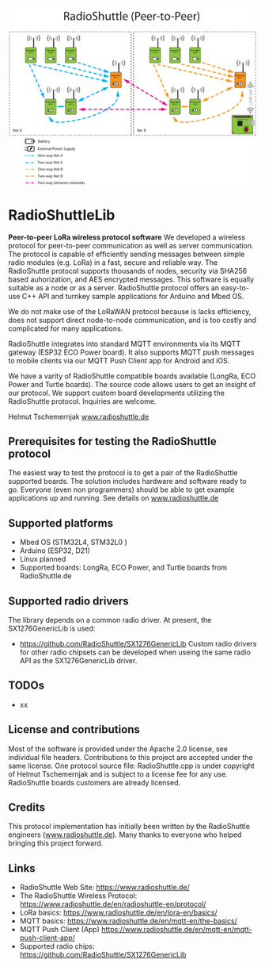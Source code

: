 ![Title image](/docs/LoRa-zeichnung-4web_wifi-1.png)
# RadioShuttleLib
__Peer-to-peer LoRa wireless protocol software__
We developed a wireless protocol for peer-to-peer communication as well as server communication. The protocol is capable of efficiently sending messages between simple radio modules (e.g. LoRa) in a fast, secure and reliable way. The RadioShuttle protocol supports thousands of nodes, security via SHA256 based auhorization, and AES encrypted messages. This software is equally suitable as a node or as a server. RadioShuttle protocol offers an easy-to-use C++ API and turnkey sample applications for Arduino and Mbed OS.

We do not make use of the LoRaWAN protocol because is lacks efficiency, does not support direct node-to-node communication, and is too costly and complicated for many applications.

RadioShuttle integrates into standard MQTT environments via its MQTT gateway (ESP32 ECO Power board). It also supports MQTT push messages to mobile clients via our MQTT Push Client app for Android and iOS.

We have a varity of RadioShuttle compatible boards available (LongRa, ECO Power and Turtle boards). The source code allows users to get an insight of our protocol. We support custom board developments utilizing the RadioShuttle protocol. Inquiries are welcome.

Helmut Tschemernjak
www.radioshuttle.de


## Prerequisites for testing the RadioShuttle protocol
The easiest way to test the protocol is to get a pair of the RadioShuttle supported boards. The solution includes hardware and software ready to go. Everyone (even non programmers) should be able to get example applications up and running. See details on www.radioshuttle.de

## Supported platforms
- Mbed OS (STM32L4, STM32L0 )
- Arduino (ESP32, D21)
- Linux planned
- Supported boards: LongRa, ECO Power, and Turtle boards from RadioShuttle.de


## Supported radio drivers
The library depends on a common radio driver. At present, the SX1276GenericLib is used:
- https://github.com/RadioShuttle/SX1276GenericLib
Custom radio drivers for other radio chipsets can be developed when useing the same radio API as the SX1276GenericLib driver.


## TODOs
- xx


## License and contributions
Most of the software is provided under the Apache 2.0 license, see individual file headers. Contributions to this project are accepted under the same license. One protocol source file: RadioShuttle.cpp is under copyright of Helmut Tschemernjak and is subject to a license fee for any use. RadioShuttle boards customers are already licensed.


## Credits
This protocol implementation has initially been written by the RadioShuttle engineers (www.radioshuttle.de). Many thanks to everyone who helped bringing this project forward.


## Links
- RadioShuttle Web Site: https://www.radioshuttle.de/
- The RadioShuttle Wireless Protocol: https://www.radioshuttle.de/en/radioshuttle-en/protocol/
- LoRa basics: https://www.radioshuttle.de/en/lora-en/basics/
- MQTT basics: https://www.radioshuttle.de/en/mqtt-en/the-basics/
- MQTT Push Client (App) https://www.radioshuttle.de/en/mqtt-en/mqtt-push-client-app/
- Supported radio chips: https://github.com/RadioShuttle/SX1276GenericLib

